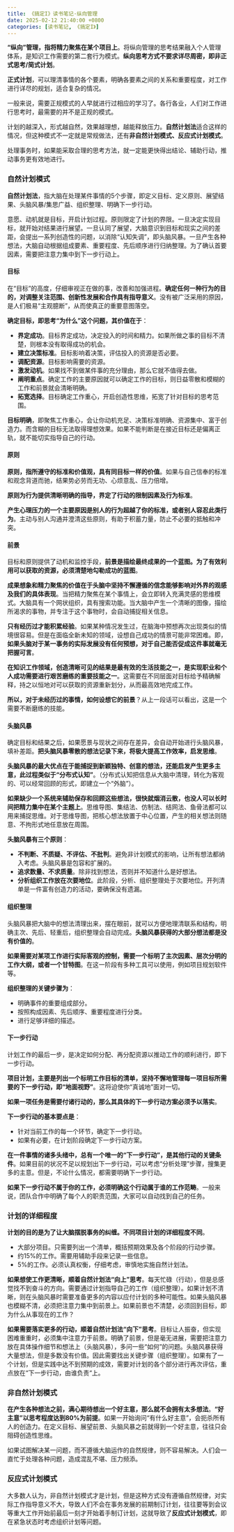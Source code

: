 ```yaml
---
title: 《搞定I》读书笔记·纵向管理
date: 2025-02-12 21:40:00 +0800
categories: [读书笔记, 《搞定I》]
---
```


**“纵向”管理，指将精力聚焦在某个项目上**。将纵向管理的思考结果融入个人管理体系，是知识工作需要的第二套行为模式。**纵向思考方式不要求详尽周密，即非正式思考/简式计划**。

**正式计划**，可以理清事情的各个要素，明确各要素之间的关系和重要程度，对工作进行详尽的规划，适合复杂的情况。

一般来说，需要正规模式的人早就进行过相应的学习了。各行各业，人们对工作进行思考时，最需要的并不是正规的模式。

计划的越深入，形式越自然，效果越理想，越能释放压力。**自然计划法**适合这样的情况，但这种模式不一定就是常规做法，还有**非自然计划模式、反应式计划模式**。

处理事务时，如果能采取合理的思考方法，就一定能更快得出结论、辅助行动，推动事务更有效地进行。

### 自然计划模式

**自然计划法**，指大脑在处理某件事情的5个步骤，即定义目标、定义原则、展望结果、头脑风暴/集思广益、组织整理、明确下一步行动。

意愿、动机就是目标，开启计划过程。原则限定了计划的界限。一旦决定实现目标，就开始对结果进行展望。一旦认同了展望，大脑意识到目标和现实之间的差距，会提出一系列创造性的问题，以消除“认知失调”，即头脑风暴。一旦产生各种想法，大脑自动根据组成要素、重要程度、先后顺序进行归纳整理。为了确认首要因素，需要把注意力集中到下一步行动上。

#### 目标

在“目标”的高度，仔细审视正在做的事，改善和加强进程。**确定任何一种行为的目的，对调整关注范围、创新性发展和合作具有指导意义**。没有被广泛采用的原因，是人们极易“主观臆断”，从而使真正的重要意图落空。

**确定目标，即思考“为什么”这个问题，其价值在于**：
- **界定成功**。目标界定成功，决定投入的时间和精力。如果所做之事的目标不清楚，则根本没有取得成功的机会。
- **建立决策标准**。目标影响着决策，评估投入的资源是否必要。
- **调配资源**。目标影响需要的资源。
- **激发动机**。如果找不到做某件事的充分理由，那么它就不值得去做。
- **阐明重点**。确定工作的主要原因就可以确定工作的目标，则日益零散和模糊的工作和前景就会清晰明确。
- **拓宽选择**。目标确定工作重心，开启创造性思维，拓宽了针对目标的思考范围。

**目标明确**，即聚焦工作重心，会让你动机充足、决策标准明确、资源集中、富于创造力。而含糊的目标无法取得理想效果。如果不能判断是在接近目标还是偏离正轨，就不能切实指导自己的行动。

#### 原则

**原则，指所遵守的标准和价值观，具有同目标一样的价值**。如果与自己信奉的标准和观念背道而驰，结果势必劳而无功、心烦意乱、压力倍增。

**原则为行为提供清晰明确的指导，界定了行动的限制因素及行为标准**。

**产生心理压力的一个主要原因是别人的行为超越了你的标准，或者别人容忍此类行为**。主动与别人沟通并澄清这些原则，有助于积蓄力量，防止不必要的抵触和冲突。

#### 前景

目标和原则提供了动机和监控手段，**前景是描绘最终成果的一个蓝图。为了有效利用可以获取的资源，必须清楚地勾勒成功的蓝图**。

**成果想象和精力聚焦的价值在于头脑中坚持不懈遵循的信念能够影响对外界的观感及我们的具体表现**。当把精力聚焦在某个事情上，会立即转入充满灵感的思维模式。大脑具有一个网状组织，具有搜索功能。当大脑中产生一个清晰的图像，描绘所渴求的事物，并专注于这个事物时，会自动捕捉相关信息。

**只有经历过才能积累经验**。如果某种情况发生过，在脑海中预想再次出现类似的情境很容易。但是在面临全新未知的领域，设想自己成功的情景可能非常困难。即，**如果头脑对于某一事务的实际发展没有任何预想，对于自己能否促成这件事就毫无把握可言**。

**在知识工作领域，创造清晰可见的结果是最有效的生活技能之一，是实现职业和个人成功需要进行艰苦磨练的重要技能之一**。这需要在不同层面对目标给予精确解释，持之以恒地对可以获取的资源重新划分，从而最高效地完成工作。

**所以，对于未经历过的事情，如何设想它的前景**？从上一段话可以看出，这是一个需要不断磨练的技能。

#### 头脑风暴

确定目标和结果之后，如果愿景与现状之间存在差异，会自动开始进行头脑风暴，填补差距。**把头脑风暴零散的想法记录下来，将极大提高工作效率，启发思维**。

**头脑风暴的最大优点在于能捕捉到新颖独特、创意的想法，还能启发产生更多主意，此过程类似于“分布式认知”**。（分布式认知把信息从大脑中清理，转化为客观的、可以经常回顾的形式，即建立一个“外脑”）。

**如果缺少一个系统来辅助保存和回顾这些想法，很快就烟消云散，也没人可以长时间把精力集中在某个主题上**。思维导图、集结法、仿制法、结网法、鱼骨法都可以用来捕捉思维。对于思维导图，把核心想法放置于中心位置，产生的相关想法则随意、不拘形式地任意放在周围。

**头脑风暴有三个原则**：
- **不判断、不质疑、不评估、不批判**。避免非计划模式的影响，让所有想法都纳入考虑。头脑风暴是包容和扩展的。
- **追求数量、不求质量**。除非找到想法，否则并不知道什么是好想法。
- **分析组织工作放在次要地位**。此阶段，分析、组织整理处于次要地位。开列清单是一件富有创造力的活动，要确保没有遗漏。

#### 组织整理

头脑风暴把大脑中的想法清理出来，摆在眼前，就可以方便地理清联系和结构，明确主次、先后、轻重后，组织整理会自动完成。**头脑风暴获得的大部分想法都是没有价值的**。

**如果需要对某项工作进行实际客观的控制，需要一个标明了主次因素、层次分明的工作大纲，或者一个甘特图**。在这一阶段有多种工具可以使用，例如项目规划软件等。

**组织整理的关键步骤为**：
- 明确事件的重要组成部分。
- 按照构成因素、先后顺序、重要程度进行分类。
- 进行足够详细的描述。

#### 下一步行动

计划工作的最后一步，是决定如何分配、再分配资源以推动工作的顺利进行，即下一步行动。

**项目计划，主要是列出一个标明工作目标的清单，坚持不懈地管理每一项目标所需要的下一步行动，即“地面视野”**。这将迫使你“真诚地”面对一切。

**如果一项任务是需要付诸行动的，那么其具体的下一步行动方案必须予以落实**。

**下一步行动的基本要点是**：
- 针对当前工作的每一个环节，确定下一步行动。
- 如果有必要，在计划阶段确定下一步行动方案。

**在一件事情的诸多头绪中，总有一个唯一的“下一步行动”，是其他行动的关键条件**。如果目前的状况不足以规划出下一步行动，可以考虑“分析处理”步骤，搜集更多的主意。但是，不论什么情况，都需要明确下一步行动。

**如果下一步行动不属于你的工作，必须明确这个行动属于谁的工作范畴**。一般来说，团队合作中明确了每个人的职责范围，大家可以自动找到自己的任务。

### 计划的详细程度

**计划的目的是为了让大脑摆脱事务的纠缠。不同项目计划的详细程度不同**。
- 大部分项目。只需要列出一个清单，概括预期效果及各个阶段的行动步骤。
- 约15%的工作。需要用辅助手段来记录一些信息。
- 5%的工作。必须认真权衡，仔细考虑，审慎地实施自然计划法。

**如果想使工作更清晰，顺着自然计划法“向上”思考**。每天忙碌（行动），但是总感觉找不到奋斗的方向。需要通过计划指导自己的工作（组织整理）。如果计划不清晰，则在头脑风暴时需要准备更多的内容以应付计划的多种可能性。如果头脑风暴也模糊不清，必须把注意力集中到前景上。如果前景也不清楚，必须回到目标，即为什么从事现在的工作？

**如果需要落实更多的行动，顺着自然计划法“向下”思考**。目标让人振奋，但实现困难重重时，必须集中注意力于前景。明确了前景，但是毫无进展，需要把注意力放在具体操作细节和想法上（头脑风暴），多问一些“如何”的问题。头脑风暴获得大量想法，但是多数没有价值。因此需要找出关键步骤（组织整理）。如果有了一个计划，但是实践中达不到预期的成效，需要对计划的各个部分进行再次评估，重点放在“下一步行动，由谁负责“上。

### 非自然计划模式

**在产生各种想法之前，满心期待想出一个好主意，那么就不会拥有太多想法**。**“好主意”以思考程度达到80%为前提**。如果一开始询问“有什么好主意”，会扼杀所有人的创造力。在定义目标、展望前景、头脑风暴之前就得到一个好主意，往往只会阻碍创造性思维。

如果试图解决某一问题，而不遵循大脑运作的自然规律，则不容易解决。人们会一直忙于处理各种问题，造成混乱不堪、压力频添。

### 反应式计划模式

大多数人认为，非自然计划模式才是计划，但是这种方式没有遵循自然规律，对实际工作指导意义不大，导致人们不会在事务发展的前期制订计划，往往要等到会议等重大工作开始前最后一刻才开始着手制订计划，这就导致了**反应式计划模式**，即在紧急状态时考虑组织计划等问题。